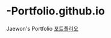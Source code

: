# -Portfolio.github.io
Jaewon's Portfolio
<a href="https://jeongjason.github.io/-Portfolio.github.io/">포트폴리오</a>
